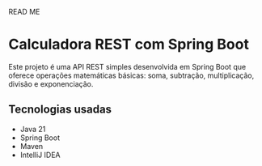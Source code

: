 READ ME

# Calculadora REST com Spring Boot

Este projeto é uma API REST simples desenvolvida em Spring Boot que oferece operações matemáticas básicas: soma, subtração, multiplicação, divisão e exponenciação.

## Tecnologias usadas

- Java 21
- Spring Boot
- Maven
- IntelliJ IDEA

